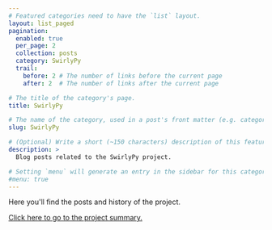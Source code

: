 ```yaml
---
# Featured categories need to have the `list` layout.
layout: list_paged
pagination: 
  enabled: true
  per_page: 2
  collection: posts
  category: SwirlyPy
  trail: 
    before: 2 # The number of links before the current page
    after: 2  # The number of links after the current page

# The title of the category's page.
title: SwirlyPy

# The name of the category, used in a post's front matter (e.g. category: <slug>).
slug: SwirlyPy

# (Optional) Write a short (~150 characters) description of this featured category.
description: >
  Blog posts related to the SwirlyPy project.

# Setting `menu` will generate an entry in the sidebar for this category.
#menu: true
---
```


<p>
Here you'll find the posts and history of the project.
</p>
<p>
<a href="/projects/SwirlyPy">Click here to go to the project summary.</a>
</p>
